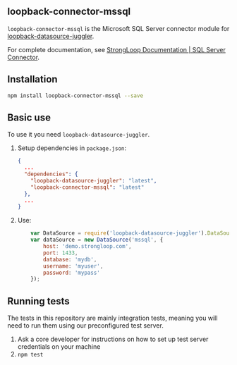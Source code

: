 ## loopback-connector-mssql

`loopback-connector-mssql` is the Microsoft SQL Server connector module for [loopback-datasource-juggler](https://github.com/strongloop/loopback-datasource-juggler/).

For complete documentation, see [StrongLoop Documentation | SQL Server Connector](http://docs.strongloop.com/display/LB/SQL+Server+connector).

## Installation

````sh
npm install loopback-connector-mssql --save
````

## Basic use

To use it you need `loopback-datasource-juggler`.

1. Setup dependencies in `package.json`:

    ```json
    {
      ...
      "dependencies": {
        "loopback-datasource-juggler": "latest",
        "loopback-connector-mssql": "latest"
      },
      ...
    }
    ```

2. Use:

    ```javascript
        var DataSource = require('loopback-datasource-juggler').DataSource;
        var dataSource = new DataSource('mssql', {
            host: 'demo.strongloop.com',
            port: 1433,
            database: 'mydb',
            username: 'myuser',
            password: 'mypass'
        });
    ```

## Running tests

The tests in this repository are mainly integration tests, meaning you will need
to run them using our preconfigured test server.

1. Ask a core developer for instructions on how to set up test server
   credentials on your machine
2. `npm test`
